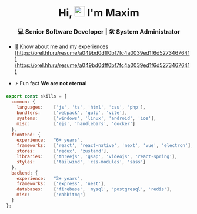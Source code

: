 <h1 align="center">
  Hi, <img src="https://media.giphy.com/media/hvRJCLFzcasrR4ia7z/giphy.gif" width="28">
  I'm Maxim
</h1>
<h3 align="center">💻 Senior Software Developer | 🛠 System Administrator</h3>


- 📄 Know about me and my experiences [https://orel.hh.ru/resume/a049bd0dff0bf7fc4a0039ed1f6d5273467641](https://orel.hh.ru/resume/a049bd0dff0bf7fc4a0039ed1f6d5273467641)

- ⚡ Fun fact **We are not eternal**


```js
export const skills = {
  common: {
    languages:    ['js', 'ts', 'html', 'css', 'php'],
    bundlers:     ['webpack', 'gulp', 'vite'],
    systems:      ['windows', 'linux', 'android', 'ios'],
    misc:         ['ejs', 'handlebars', 'docker']
  },
  frontend: {
    experience:   "6+ years",
    frameworks:   ['react', 'react-native', 'next', 'vue', 'electron'],
    stores:       ['redux', 'zustand'],
    libraries:    ['threejs', 'gsap', 'videojs', 'react-spring'],
    styles:       ['tailwind', 'css-modules', 'sass']
  },
  backend: {
    experience:   "3+ years",
    frameworks:   ['express', 'nest'],
    databases:    ['firebase', 'mysql', 'postgresql', 'redis'],
    misc:         ['rabbitmq']
  }
};
```
